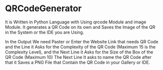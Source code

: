 # QRCodeGenerator

It is Written in Python Language with Using qrcode Module and image Module.
It generates a QR Code on its own and Saves the Image of the QR in the System or the IDE you are Using.

In the Output We need Paster or Enter the Website Link that needs QR Code and 
the Line it Asks for the Complexity of the QR Code (Maximum 15 is the Complexity Level), 
and the Next Line it Asks for the Size of the Box of the QR Code (Maximum 10)
The Next Line It asks to name the QR Code after that it Saves a PNG File that Contain the QR Code in your Gallery or IDE.
